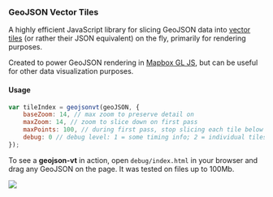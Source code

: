 ### GeoJSON Vector Tiles

A highly efficient JavaScript library for slicing GeoJSON data
into [vector tiles](https://github.com/mapbox/vector-tile-spec/)
(or rather their JSON equivalent) on the fly,
primarily for rendering purposes.

Created to power GeoJSON rendering in [Mapbox GL JS](https://github.com/mapbox/mapbox-gl-js),
but can be useful for other data visualization purposes.

#### Usage

```js
var tileIndex = geojsonvt(geoJSON, {
	baseZoom: 14, // max zoom to preserve detail on
	maxZoom: 14, // zoom to slice down on first pass
	maxPoints: 100, // during first pass, stop slicing each tile below this number of points
	debug: 0 // debug level: 1 = some timing info; 2 = individual tiles timing;
});
```

To see a **geojson-vt** in action, open `debug/index.html` in your browser and drag any GeoJSON on the page.
It was tested on files up to 100Mb.

![](https://cloud.githubusercontent.com/assets/25395/5328953/4edebdac-7d64-11e4-8e99-dddfd00851fb.gif)

